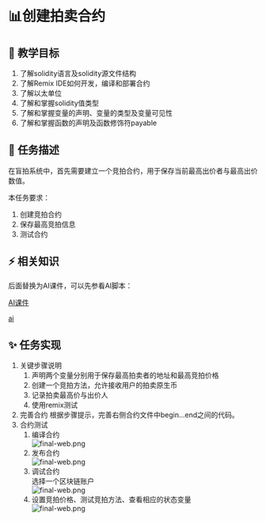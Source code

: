 # 📊创建拍卖合约

## **🚧 教学目标**

1. 了解solidity语言及solidity源文件结构
2. 了解Remix IDE如何开发，编译和部署合约
3. 了解以太单位
4. 了解和掌握solidity值类型
5. 了解和掌握变量的声明、变量的类型及变量可见性
6. 了解和掌握函数的声明及函数修饰符payable

## **💚 任务描述**

在盲拍系统中，首先需要建立一个竞拍合约，用于保存当前最高出价者与最高出价数值。

本任务要求：

1. 创建竞拍合约
2. 保存最高竞拍信息
3. 测试合约

## **⚡ 相关知识**

 后面替换为AI课件，可以先参看AI脚本：

[AI课件](https://docs.qq.com/sheet/DSmdHWWNoT25LTENl?tab=BB08J2)

<a href="https://docs.qq.com/sheet/DSmdHWWNoT25LTENl?tab=BB08J2" target="_blank">ai</a>

## **✨ 任务实现**

1. 关键步骤说明
    1. 声明两个变量分别用于保存最高拍卖者的地址和最高竞拍价格
    2. 创建一个竞拍方法，允许接收用户的拍卖原生币
    3. 记录拍卖最高价与出价人
    4. 使用remix测试
2. 完善合约
根据步骤提示，完善右侧合约文件中begin...end之间的代码。
3. 合约测试
    1. 编译合约  
![final-web.png](https://i.postimg.cc/QxzD4kDb/1.png)
    2. 发布合约  
![final-web.png](https://i.postimg.cc/TYb6LvVj/2.png)
    3. 调试合约  
选择一个区块链账户  
![final-web.png](https://i.postimg.cc/8C6KwTCw/3.png)
    4. 设置竞拍价格、测试竞拍方法、查看相应的状态变量  
![final-web.png](https://i.postimg.cc/8PfPLPfs/4.png)
